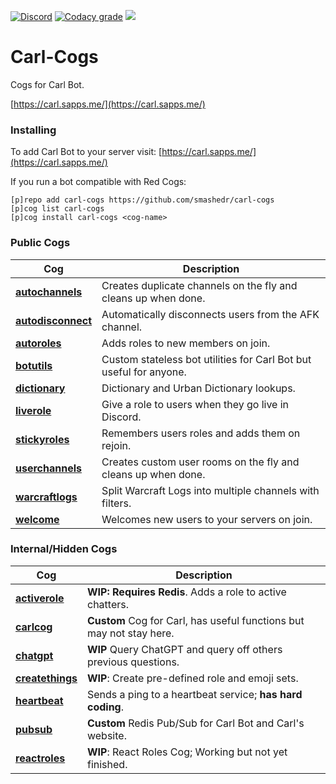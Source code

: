 [![Discord](https://img.shields.io/discord/899171661457293343?color=7289da&label=discord&logo=discord&logoColor=white&style=plastic)](https://discord.gg/wXy6m2X8wY)
[![Codacy grade](https://img.shields.io/codacy/grade/439cde1e5a5b4c649beca9b27ec108aa?logo=codacy&style=plastic)](https://app.codacy.com/gh/smashedr/carl-cogs/dashboard)
[![](https://repository-images.githubusercontent.com/422749366/a8e0e86a-fcdf-42f4-a5f8-63946c0cd272)](https://carl.sapps.me/)
# Carl-Cogs

Cogs for Carl Bot.

[https://carl.sapps.me/](https://carl.sapps.me/)

### Installing

To add Carl Bot to your server visit: [https://carl.sapps.me/](https://carl.sapps.me/)

If you run a bot compatible with Red Cogs:

```
[p]repo add carl-cogs https://github.com/smashedr/carl-cogs
[p]cog list carl-cogs
[p]cog install carl-cogs <cog-name>
```

### Public Cogs

Cog | Description
------------ | -------------
**[autochannels](autochannels/autochannels.py)** | Creates duplicate channels on the fly and cleans up when done.
**[autodisconnect](autodisconnect/autodisconnect.py)** | Automatically disconnects users from the AFK channel.
**[autoroles](autoroles/autoroles.py)** | Adds roles to new members on join.
**[botutils](botutils/botutils.py)** | Custom stateless bot utilities for Carl Bot but useful for anyone.
**[dictionary](dictionary/dictionary.py)** | Dictionary and Urban Dictionary lookups.
**[liverole](liverole/liverole.py)** | Give a role to users when they go live in Discord.
**[stickyroles](stickyroles/stickyroles.py)** | Remembers users roles and adds them on rejoin.
**[userchannels](userchannels/userchannels.py)** | Creates custom user rooms on the fly and cleans up when done.
**[warcraftlogs](warcraftlogs/warcraftlogs.py)** | Split Warcraft Logs into multiple channels with filters.
**[welcome](welcome/welcome.py)** | Welcomes new users to your servers on join.

### Internal/Hidden Cogs

Cog | Description
------------ | -------------
**[activerole](activerole/activerole.py)** | **WIP: Requires Redis**. Adds a role to active chatters.
**[carlcog](carlcog/carlcog.py)**  | **Custom** Cog for Carl, has useful functions but may not stay here.
**[chatgpt](chatgpt/chatgpt.py)**  | **WIP** Query ChatGPT and query off others previous questions.
**[createthings](createthings/createthings.py)** | **WIP**: Create pre-defined role and emoji sets.
**[heartbeat](heartbeat/heartbeat.py)** | Sends a ping to a heartbeat service; **has hard coding**.
**[pubsub](pubsub/pubsub.py)** | **Custom** Redis Pub/Sub for Carl Bot and Carl's website.
**[reactroles](reactroles/reactroles.py)** | **WIP**: React Roles Cog; Working but not yet finished.
